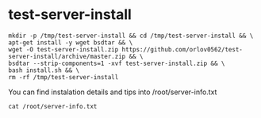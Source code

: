 # test-server-install

```
mkdir -p /tmp/test-server-install && cd /tmp/test-server-install && \
apt-get install -y wget bsdtar && \
wget -O test-server-install.zip https://github.com/orlov0562/test-server-install/archive/master.zip && \
bsdtar --strip-components=1 -xvf test-server-install.zip && \
bash install.sh && \
rm -rf /tmp/test-server-install
```

You can find instalation details and tips into /root/server-info.txt
```
cat /root/server-info.txt
```
